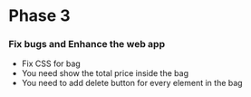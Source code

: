 # Phase 3
### Fix bugs and Enhance the web app

* Fix CSS for bag 
* You need show the total price inside the bag
* You need to add delete button for every element in the bag
